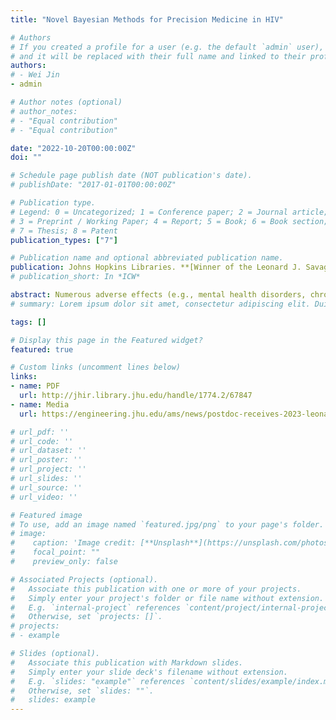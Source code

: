 ```yaml
---
title: "Novel Bayesian Methods for Precision Medicine in HIV"

# Authors
# If you created a profile for a user (e.g. the default `admin` user), write the username (folder name) here 
# and it will be replaced with their full name and linked to their profile.
authors:
# - Wei Jin
- admin

# Author notes (optional)
# author_notes:
# - "Equal contribution"
# - "Equal contribution"

date: "2022-10-20T00:00:00Z"
doi: ""

# Schedule page publish date (NOT publication's date).
# publishDate: "2017-01-01T00:00:00Z"

# Publication type.
# Legend: 0 = Uncategorized; 1 = Conference paper; 2 = Journal article;
# 3 = Preprint / Working Paper; 4 = Report; 5 = Book; 6 = Book section;
# 7 = Thesis; 8 = Patent
publication_types: ["7"]

# Publication name and optional abbreviated publication name.
publication: Johns Hopkins Libraries. **[Winner of the Leonard J. Savage Dissertation Award]**
# publication_short: In *ICW*

abstract: Numerous adverse effects (e.g., mental health disorders, chronic kidney failure, and cardiovascular diseases) have been reported for combination antiretroviral therapy (cART) despite its remarkable success in viral suppression in people with HIV. To improve long-term health outcomes and quality of life for people with HIV, there is an urgent need to design personalized optimal cART assignments with the lowest risk of comorbidity in the emerging field of precision medicine for HIV. Large-scale HIV databases offer researchers unprecedented opportunities to optimize personalized cART in a data-driven manner. However, the large number of possible drug combinations for cART makes the estimation a high-dimensional combinatorial problem, imposing challenges in both statistical inference and decision-making. In this dissertation, we focus on developing novel Bayesian methodologies that have clinical utility in guiding clinicians to prescribe informed and effective personalized HIV treatment based on individuals' treatment histories and clinical characteristics. First, we develop a Bayesian nonparametric approach to learn drug combination effects on mental health in people with HIV adjusting for sociodemographic, behavioral, and clinical factors. The proposed method is built upon the subset-tree kernel that represents drug combinations in a way that synthesizes known regimen structure into a single mathematical representation. The subset-tree kernel reduces the dimension of the drug combination space to a manageable size and encourages similar effects for similar cARTs. The proposed method also utilizes a distance-dependent Chinese restaurant process to cluster heterogeneous populations while considering individuals' treatment histories. The second main contribution of this dissertation is the development of a Bayesian regression tree model that studies the heterogeneous longitudinal drug effects of cART regimens and their interaction with genetic variants on depressive symptoms for people with HIV. The proposed method utilizes a Gaussian process to capture the longitudinal drug effects by incorporating individuals' treatment histories in its covariance function. Lastly, we develop a two-step Bayesian decision framework for optimizing personalized sequential cART assignments with proper uncertainty propagation. In the first step, we propose a probabilistic dynamic model for individuals' longitudinal observations using a multivariate Gaussian process. In the second step, we build a probabilistic generative model for cART assignments and design an uncertainty-penalized policy optimization using the uncertainty quantification from the first step. Through both simulation and real data studies, we demonstrate the clinical utility of the proposed methods in assisting HIV physicians to make effective treatment decisions, serving the purpose of both viral suppression and comorbidity risk reduction.
# summary: Lorem ipsum dolor sit amet, consectetur adipiscing elit. Duis posuere tellus ac convallis placerat. Proin tincidunt magna sed ex sollicitudin condimentum.

tags: []

# Display this page in the Featured widget?
featured: true

# Custom links (uncomment lines below)
links:
- name: PDF
  url: http://jhir.library.jhu.edu/handle/1774.2/67847
- name: Media
  url: https://engineering.jhu.edu/ams/news/postdoc-receives-2023-leonard-j-savage-award/

# url_pdf: ''
# url_code: ''
# url_dataset: ''
# url_poster: ''
# url_project: ''
# url_slides: ''
# url_source: ''
# url_video: ''

# Featured image
# To use, add an image named `featured.jpg/png` to your page's folder. 
# image:
#    caption: 'Image credit: [**Unsplash**](https://unsplash.com/photos/pLCdAaMFLTE)'
#    focal_point: ""
#    preview_only: false

# Associated Projects (optional).
#   Associate this publication with one or more of your projects.
#   Simply enter your project's folder or file name without extension.
#   E.g. `internal-project` references `content/project/internal-project/index.md`.
#   Otherwise, set `projects: []`.
# projects:
# - example

# Slides (optional).
#   Associate this publication with Markdown slides.
#   Simply enter your slide deck's filename without extension.
#   E.g. `slides: "example"` references `content/slides/example/index.md`.
#   Otherwise, set `slides: ""`.
#   slides: example
---
```

